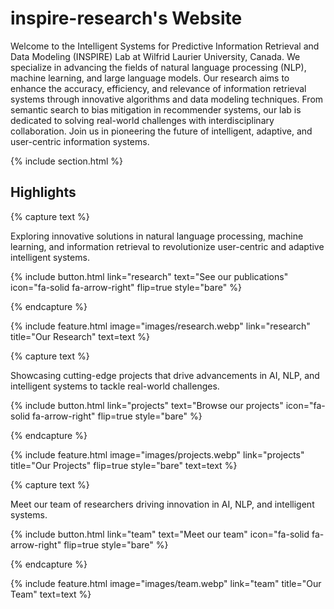 ---
---

# inspire-research's Website

Welcome to the Intelligent Systems for Predictive Information Retrieval and Data Modeling (INSPIRE) Lab at Wilfrid Laurier University, Canada. We specialize in advancing the fields of natural language processing (NLP), machine learning, and large language models. Our research aims to enhance the accuracy, efficiency, and relevance of information retrieval systems through innovative algorithms and data modeling techniques. From semantic search to bias mitigation in recommender systems, our lab is dedicated to solving real-world challenges with interdisciplinary collaboration. Join us in pioneering the future of intelligent, adaptive, and user-centric information systems.

{% include section.html %}

## Highlights

{% capture text %}

Exploring innovative solutions in natural language processing, machine learning, and information retrieval to revolutionize user-centric and adaptive intelligent systems.

{%
  include button.html
  link="research"
  text="See our publications"
  icon="fa-solid fa-arrow-right"
  flip=true
  style="bare"
%}

{% endcapture %}

{%
  include feature.html
  image="images/research.webp"
  link="research"
  title="Our Research"
  text=text
%}

{% capture text %}

Showcasing cutting-edge projects that drive advancements in AI, NLP, and intelligent systems to tackle real-world challenges.

{%
  include button.html
  link="projects"
  text="Browse our projects"
  icon="fa-solid fa-arrow-right"
  flip=true
  style="bare"
%}

{% endcapture %}

{%
  include feature.html
  image="images/projects.webp"
  link="projects"
  title="Our Projects"
  flip=true
  style="bare"
  text=text
%}

{% capture text %}

Meet our team of researchers driving innovation in AI, NLP, and intelligent systems.

{%
  include button.html
  link="team"
  text="Meet our team"
  icon="fa-solid fa-arrow-right"
  flip=true
  style="bare"
%}

{% endcapture %}

{%
  include feature.html
  image="images/team.webp"
  link="team"
  title="Our Team"
  text=text
%}
